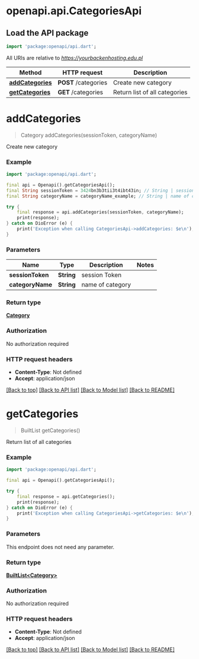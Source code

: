 # openapi.api.CategoriesApi

## Load the API package
```dart
import 'package:openapi/api.dart';
```

All URIs are relative to *https://yourbackenhosting.edu.pl*

Method | HTTP request | Description
------------- | ------------- | -------------
[**addCategories**](CategoriesApi.md#addcategories) | **POST** /categories | Create new category
[**getCategories**](CategoriesApi.md#getcategories) | **GET** /categories | Return list of all categories


# **addCategories**
> Category addCategories(sessionToken, categoryName)

Create new category

### Example
```dart
import 'package:openapi/api.dart';

final api = Openapi().getCategoriesApi();
final String sessionToken = 3424bn3b3tii3t4ibt43in; // String | session Token
final String categoryName = categoryName_example; // String | name of category

try {
    final response = api.addCategories(sessionToken, categoryName);
    print(response);
} catch on DioError (e) {
    print('Exception when calling CategoriesApi->addCategories: $e\n');
}
```

### Parameters

Name | Type | Description  | Notes
------------- | ------------- | ------------- | -------------
 **sessionToken** | **String**| session Token | 
 **categoryName** | **String**| name of category | 

### Return type

[**Category**](Category.md)

### Authorization

No authorization required

### HTTP request headers

 - **Content-Type**: Not defined
 - **Accept**: application/json

[[Back to top]](#) [[Back to API list]](../README.md#documentation-for-api-endpoints) [[Back to Model list]](../README.md#documentation-for-models) [[Back to README]](../README.md)

# **getCategories**
> BuiltList<Category> getCategories()

Return list of all categories

### Example
```dart
import 'package:openapi/api.dart';

final api = Openapi().getCategoriesApi();

try {
    final response = api.getCategories();
    print(response);
} catch on DioError (e) {
    print('Exception when calling CategoriesApi->getCategories: $e\n');
}
```

### Parameters
This endpoint does not need any parameter.

### Return type

[**BuiltList&lt;Category&gt;**](Category.md)

### Authorization

No authorization required

### HTTP request headers

 - **Content-Type**: Not defined
 - **Accept**: application/json

[[Back to top]](#) [[Back to API list]](../README.md#documentation-for-api-endpoints) [[Back to Model list]](../README.md#documentation-for-models) [[Back to README]](../README.md)

